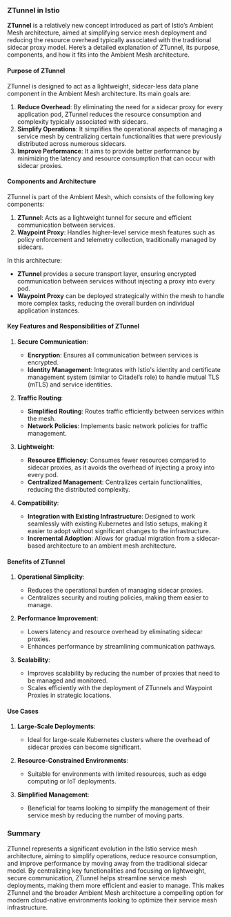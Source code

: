 ### ZTunnel in Istio

**ZTunnel** is a relatively new concept introduced as part of Istio’s Ambient Mesh architecture, aimed at simplifying service mesh deployment and reducing the resource overhead typically associated with the traditional sidecar proxy model. Here’s a detailed explanation of ZTunnel, its purpose, components, and how it fits into the Ambient Mesh architecture.

#### Purpose of ZTunnel

ZTunnel is designed to act as a lightweight, sidecar-less data plane component in the Ambient Mesh architecture. Its main goals are:

1. **Reduce Overhead**: By eliminating the need for a sidecar proxy for every application pod, ZTunnel reduces the resource consumption and complexity typically associated with sidecars.
2. **Simplify Operations**: It simplifies the operational aspects of managing a service mesh by centralizing certain functionalities that were previously distributed across numerous sidecars.
3. **Improve Performance**: It aims to provide better performance by minimizing the latency and resource consumption that can occur with sidecar proxies.

#### Components and Architecture

ZTunnel is part of the Ambient Mesh, which consists of the following key components:

1. **ZTunnel**: Acts as a lightweight tunnel for secure and efficient communication between services.
2. **Waypoint Proxy**: Handles higher-level service mesh features such as policy enforcement and telemetry collection, traditionally managed by sidecars.

In this architecture:

- **ZTunnel** provides a secure transport layer, ensuring encrypted communication between services without injecting a proxy into every pod.
- **Waypoint Proxy** can be deployed strategically within the mesh to handle more complex tasks, reducing the overall burden on individual application instances.

#### Key Features and Responsibilities of ZTunnel

1. **Secure Communication**:
   - **Encryption**: Ensures all communication between services is encrypted.
   - **Identity Management**: Integrates with Istio's identity and certificate management system (similar to Citadel’s role) to handle mutual TLS (mTLS) and service identities.

2. **Traffic Routing**:
   - **Simplified Routing**: Routes traffic efficiently between services within the mesh.
   - **Network Policies**: Implements basic network policies for traffic management.

3. **Lightweight**:
   - **Resource Efficiency**: Consumes fewer resources compared to sidecar proxies, as it avoids the overhead of injecting a proxy into every pod.
   - **Centralized Management**: Centralizes certain functionalities, reducing the distributed complexity.

4. **Compatibility**:
   - **Integration with Existing Infrastructure**: Designed to work seamlessly with existing Kubernetes and Istio setups, making it easier to adopt without significant changes to the infrastructure.
   - **Incremental Adoption**: Allows for gradual migration from a sidecar-based architecture to an ambient mesh architecture.

#### Benefits of ZTunnel

1. **Operational Simplicity**:
   - Reduces the operational burden of managing sidecar proxies.
   - Centralizes security and routing policies, making them easier to manage.

2. **Performance Improvement**:
   - Lowers latency and resource overhead by eliminating sidecar proxies.
   - Enhances performance by streamlining communication pathways.

3. **Scalability**:
   - Improves scalability by reducing the number of proxies that need to be managed and monitored.
   - Scales efficiently with the deployment of ZTunnels and Waypoint Proxies in strategic locations.

#### Use Cases

1. **Large-Scale Deployments**:
   - Ideal for large-scale Kubernetes clusters where the overhead of sidecar proxies can become significant.
   
2. **Resource-Constrained Environments**:
   - Suitable for environments with limited resources, such as edge computing or IoT deployments.

3. **Simplified Management**:
   - Beneficial for teams looking to simplify the management of their service mesh by reducing the number of moving parts.

### Summary

ZTunnel represents a significant evolution in the Istio service mesh architecture, aiming to simplify operations, reduce resource consumption, and improve performance by moving away from the traditional sidecar model. By centralizing key functionalities and focusing on lightweight, secure communication, ZTunnel helps streamline service mesh deployments, making them more efficient and easier to manage. This makes ZTunnel and the broader Ambient Mesh architecture a compelling option for modern cloud-native environments looking to optimize their service mesh infrastructure.